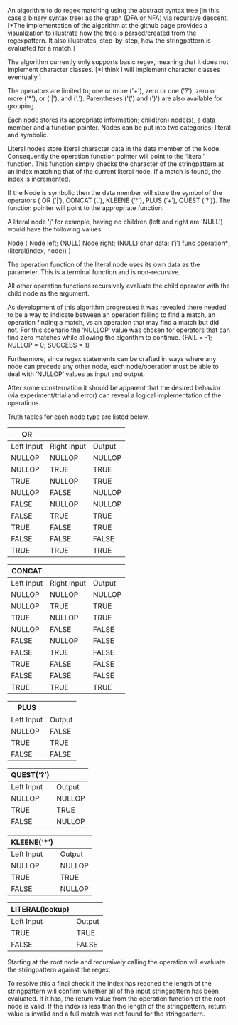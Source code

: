 An algorithm to do regex matching using the abstract syntax tree (in this case a binary syntax tree) as the graph (DFA or NFA) via recursive descent. [*The implementation of the algorithm at the github page provides a visualization to illustrate how the tree is parsed/created from the regexpattern.  It also illustrates, step-by-step, how the stringpattern is evaluated for a match.]

The algorithm currently only supports basic regex, meaning that it does not implement character classes. [*I think I will implement character classes eventually.]

The operators are limited to; one or more ('+'), zero or one ('?'), zero or more ('*'),  or ('|'), and ('.').  Parentheses ('(') and (')') are also available for grouping.

Each node stores its appropriate information; child(ren) node(s), a data member and a function pointer.  Nodes can be put into two categories; literal and symbolic.  

Literal nodes store literal character data in the data member of the Node.  Consequently the operation function pointer will point to the ‘literal’ function.  This function simply checks the character of the stringpattern at an index matching that of the current literal node.  If a match is found, the index is incremented.

If the Node is symbolic then the data member will store the symbol of the operators { OR (‘|’), CONCAT (‘.’), KLEENE (‘*’), PLUS (‘+’), QUEST (‘?’)}.  The function pointer will point to the appropriate function.

 A literal node 'j' for example, having no children (left and right are 'NULL') would have the following values:

Node 
{
	Node left; (NULL)
	Node right; (NULL)
	char data; (’j’)
	func operation*; (literal(index, node))
}

The operation function of the literal node uses its own data as the parameter.  This is a terminal function and is non-recursive.

All other operation functions recursively evaluate the child operator with the child node as the argument.

As development of this algorithm progressed it was revealed there needed to be a way to indicate between an operation failing to find a match, an operation finding a match, vs an operation that may find a match but did not.  For this scenario the ‘NULLOP’ value was chosen for operators that can find zero matches while allowing the algorithm to continue. 
{FAIL = -1; NULLOP = 0; SUCCESS = 1}

Furthermore, since regex statements can be crafted in ways where any node can precede any other node, each node/operation must be able to deal with ‘NULLOP’ values as input and output.

After some consternation it should be apparent that the desired behavior (via experiment/trial and error) can reveal a logical implementation of the operations.

Truth tables for each node type are listed below.


| OR     | | |
| ---         |    ----    |          ---|
| Left Input   | Right Input   | Output       |
| NULLOP       | NULLOP       | NULLOP       |
| NULLOP       | TRUE         | TRUE         |
| TRUE         | NULLOP       | TRUE         |
| NULLOP       | FALSE        | NULLOP       |
| FALSE        | NULLOP       | NULLOP       |
| FALSE        | TRUE         | TRUE         |
| TRUE         | FALSE        | TRUE         |
| FALSE        | FALSE        | FALSE        |
| TRUE         | TRUE         | TRUE         |

| CONCAT     | | |
| ---         |    ----    |          ---|
| Left Input   | Right Input   | Output       |
| NULLOP        | NULLOP       | NULLOP       |
| NULLOP        | TRUE         | TRUE         |
| TRUE          | NULLOP       | TRUE         |
| NULLOP        | FALSE        | FALSE        |
| FALSE         | NULLOP       | FALSE        |
| FALSE         | TRUE         | FALSE        |
| TRUE          | FALSE        | FALSE        |
| FALSE         | FALSE        | FALSE        |
| TRUE          | TRUE         | TRUE         |


| PLUS     | |
| ---         |    ----    |     
| Left Input    | Output       |              
| NULLOP        | FALSE        |
| TRUE          | TRUE         | 
| FALSE         | FALSE        |


|QUEST(‘?’)  | |
| ---         |    ----    |     
| Left Input    | Output       |              
| NULLOP        | NULLOP       |
| TRUE          | TRUE         | 
| FALSE         | NULLOP       |


|KLEENE(‘*’)  | |
| ---         |    ----    |     
| Left Input    | Output       |              
| NULLOP        | NULLOP       |
| TRUE          | TRUE         | 
| FALSE         | NULLOP       |


|LITERAL(lookup)| |
| ---         |    ----    |     
| Left Input    | Output       |            
| TRUE          | TRUE         |
| FALSE         | FALSE        | 

Starting at the root node and recursively calling the operation will evaluate the stringpattern against the regex. 



To resolve this a final check if the index has reached the length of the stringpattern will confirm whether all of the input stringpattern has been evaluated.  If it has, the return value from the operation function of the root node is valid.  If the index is less than the length of the stringpattern, return value is invalid and a full match was not found for the stringpattern.

